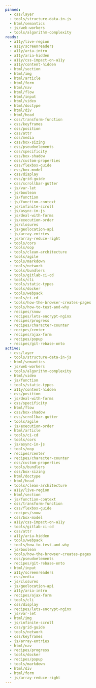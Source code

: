 ```yaml
---
pinned:
  - css/layer
  - tools/structure-data-in-js
  - html/semantics
  - js/web-workers
  - tools/algorithm-complexity
ready:
  - a11y/live-region
  - a11y/screenreaders
  - a11y/aria-intro
  - a11y/aria-hidden
  - a11y/css-impact-on-a11y
  - a11y/content-hidden
  - html/section
  - html/img
  - html/article
  - html/form
  - html/nav
  - html/flow
  - html/input
  - html/video
  - html/doctype
  - html/div
  - html/head
  - css/transform-function
  - css/keyframes
  - css/position
  - css/attr
  - css/media
  - css/box-sizing
  - css/pseudoelements
  - css/specificity
  - css/box-shadow
  - css/custom-properties
  - css/flexbox-guide
  - css/box-model
  - css/display
  - css/grid-guide
  - css/scrollbar-gutter
  - js/var-let
  - js/boolean
  - js/function
  - js/function-context
  - js/infinite-scroll
  - js/async-in-js
  - js/deal-with-forms
  - js/execution-order
  - js/closures
  - js/geolocation-api
  - js/array-entries
  - js/array-reduce-right
  - tools/cors
  - tools/oop
  - tools/clean-architecture
  - tools/agile
  - tools/markdown
  - tools/network
  - tools/bundlers
  - tools/gitlab-ci-cd
  - tools/cli
  - tools/static-types
  - tools/docker
  - tools/webpack
  - tools/ci-cd
  - tools/how-the-browser-creates-pages
  - tools/how-to-test-and-why
  - recipes/snow
  - recipes/lets-encrypt-nginx
  - recipes/progress
  - recipes/character-counter
  - recipes/center
  - recipes/ajax-form
  - recipes/popup
  - recipes/git-rebase-onto
active:
  - css/layer
  - tools/structure-data-in-js
  - html/semantics
  - js/web-workers
  - tools/algorithm-complexity
  - html/video
  - js/function
  - tools/static-types
  - a11y/content-hidden
  - css/position
  - js/deal-with-forms
  - css/specificity
  - html/flow
  - css/box-shadow
  - css/scrollbar-gutter
  - tools/agile
  - js/execution-order
  - html/article
  - tools/ci-cd
  - tools/cors
  - js/async-in-js
  - tools/oop
  - recipes/center
  - recipes/character-counter
  - css/custom-properties
  - tools/bundlers
  - css/box-sizing
  - html/doctype
  - html/head
  - tools/clean-architecture
  - a11y/live-region
  - html/section
  - js/function-context
  - css/transform-function
  - css/flexbox-guide
  - recipes/snow
  - css/box-model
  - a11y/css-impact-on-a11y
  - tools/gitlab-ci-cd
  - css/attr
  - a11y/aria-hidden
  - tools/webpack
  - tools/how-to-test-and-why
  - js/boolean
  - tools/how-the-browser-creates-pages
  - css/pseudoelements
  - recipes/git-rebase-onto
  - html/input
  - a11y/screenreaders
  - css/media
  - js/closures
  - js/geolocation-api
  - a11y/aria-intro
  - recipes/ajax-form
  - tools/cli
  - css/display
  - recipes/lets-encrypt-nginx
  - js/var-let
  - html/img
  - js/infinite-scroll
  - css/grid-guide
  - tools/network
  - css/keyframes
  - js/array-entries
  - html/nav
  - recipes/progress
  - tools/docker
  - recipes/popup
  - tools/markdown
  - html/div
  - html/form
  - js/array-reduce-right
---
```


